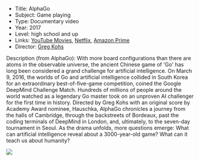* Title: AlphaGo
* Subject: Game playing
* Type: Documentary video
* Year: 2017
* Level: high school and up
* Links: [YouTube Movies](https://www.youtube.com/watch?v=ylEPiSy4SBE&has_verified=1), [Netflix](https://www.netflix.com/title/80190844), [Amazon Prime](https://www.amazon.com/dp/B077K9XY43)
* Director: [Greg Kohs](https://www.imdb.com/name/nm0463473/?ref_=tt_ov_dr)

Description (from AlphaGo): With more board configurations than there are atoms in the observable universe, the ancient Chinese game of 'Go' has long been considered a grand challenge for artificial intelligence. On March 9, 2016, the worlds of Go and artificial intelligence collided in South Korea for an extraordinary best-of-five-game competition, coined the Google DeepMind Challenge Match. Hundreds of millions of people around the world watched as a legendary Go master took on an unproven AI challenger for the first time in history. Directed by Greg Kohs with an original score by Academy Award nominee, Hauschka, AlphaGo chronicles a journey from the halls of Cambridge, through the backstreets of Bordeaux, past the coding terminals of DeepMind in London, and, ultimately, to the seven-day tournament in Seoul. As the drama unfolds, more questions emerge: What can artificial intelligence reveal about a 3000-year-old game? What can it teach us about humanity?

![](https://github.com/touretzkyds/ai4k12/raw/master/images/alphago.jpg)
